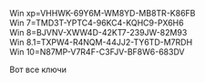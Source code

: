 Win xp=VHHWK-69Y6M-WM8YD-MB8TR-K86FB                                                       
Win 7=TMD3T-YPTC4-96KC4-KQHC9-PX6H6                                          
Win 8=BJVNV-XWW4D-42KT7-239JW-82M93                                    
Win 8.1=TXPW4-R4NQM-44JJ2-TY6TD-M7RDH                            
Win 10=N87MP-V7R4F-C3FJV-BF8W6-683DV                             




Вот все ключи
